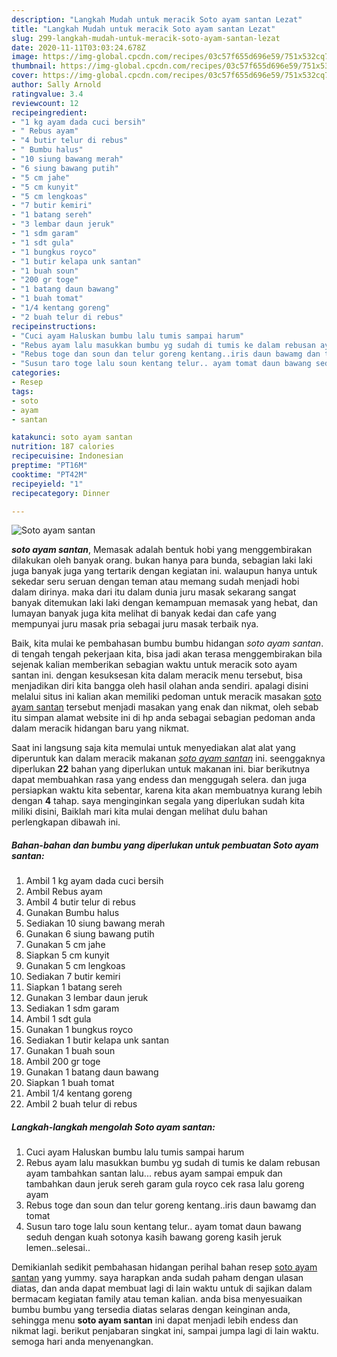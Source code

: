 ```yaml
---
description: "Langkah Mudah untuk meracik Soto ayam santan Lezat"
title: "Langkah Mudah untuk meracik Soto ayam santan Lezat"
slug: 299-langkah-mudah-untuk-meracik-soto-ayam-santan-lezat
date: 2020-11-11T03:03:24.678Z
image: https://img-global.cpcdn.com/recipes/03c57f655d696e59/751x532cq70/soto-ayam-santan-foto-resep-utama.jpg
thumbnail: https://img-global.cpcdn.com/recipes/03c57f655d696e59/751x532cq70/soto-ayam-santan-foto-resep-utama.jpg
cover: https://img-global.cpcdn.com/recipes/03c57f655d696e59/751x532cq70/soto-ayam-santan-foto-resep-utama.jpg
author: Sally Arnold
ratingvalue: 3.4
reviewcount: 12
recipeingredient:
- "1 kg ayam dada cuci bersih"
- " Rebus ayam"
- "4 butir telur di rebus"
- " Bumbu halus"
- "10 siung bawang merah"
- "6 siung bawang putih"
- "5 cm jahe"
- "5 cm kunyit"
- "5 cm lengkoas"
- "7 butir kemiri"
- "1 batang sereh"
- "3 lembar daun jeruk"
- "1 sdm garam"
- "1 sdt gula"
- "1 bungkus royco"
- "1 butir kelapa unk santan"
- "1 buah soun"
- "200 gr toge"
- "1 batang daun bawang"
- "1 buah tomat"
- "1/4 kentang goreng"
- "2 buah telur di rebus"
recipeinstructions:
- "Cuci ayam Haluskan bumbu lalu tumis sampai harum"
- "Rebus ayam lalu masukkan bumbu yg sudah di tumis ke dalam rebusan ayam tambahkan santan lalu... rebus ayam sampai empuk dan tambahkan daun jeruk sereh garam gula royco cek rasa lalu goreng ayam"
- "Rebus toge dan soun dan telur goreng kentang..iris daun bawamg dan tomat"
- "Susun taro toge lalu soun kentang telur.. ayam tomat daun bawang seduh dengan kuah sotonya kasih bawang goreng kasih jeruk lemen..selesai.."
categories:
- Resep
tags:
- soto
- ayam
- santan

katakunci: soto ayam santan 
nutrition: 187 calories
recipecuisine: Indonesian
preptime: "PT16M"
cooktime: "PT42M"
recipeyield: "1"
recipecategory: Dinner

---
```



![Soto ayam santan](https://img-global.cpcdn.com/recipes/03c57f655d696e59/751x532cq70/soto-ayam-santan-foto-resep-utama.jpg)

<b><i>soto ayam santan</i></b>, Memasak adalah bentuk hobi yang menggembirakan dilakukan oleh banyak orang. bukan hanya para bunda, sebagian laki laki juga banyak juga yang tertarik dengan kegiatan ini. walaupun hanya untuk sekedar seru seruan dengan teman atau memang sudah menjadi hobi dalam dirinya. maka dari itu dalam dunia juru masak sekarang sangat banyak ditemukan laki laki dengan kemampuan memasak yang hebat, dan lumayan banyak juga kita melihat di banyak kedai dan cafe yang mempunyai juru masak pria sebagai juru masak terbaik nya.



Baik, kita mulai ke pembahasan bumbu bumbu hidangan <i>soto ayam santan</i>. di tengah tengah pekerjaan kita, bisa jadi akan terasa menggembirakan bila sejenak kalian memberikan sebagian waktu untuk meracik soto ayam santan ini. dengan kesuksesan kita dalam meracik menu tersebut, bisa menjadikan diri kita bangga oleh hasil olahan anda sendiri. apalagi disini melalui situs ini kalian akan memiliki pedoman untuk meracik masakan <u>soto ayam santan</u> tersebut menjadi masakan yang enak dan nikmat, oleh sebab itu simpan alamat website ini di hp anda sebagai sebagian pedoman anda dalam meracik hidangan baru yang nikmat.


Saat ini langsung saja kita memulai untuk menyediakan alat alat yang diperuntuk kan dalam meracik makanan <u><i>soto ayam santan</i></u> ini. seenggaknya diperlukan <b>22</b> bahan yang diperlukan untuk makanan ini. biar berikutnya dapat membuahkan rasa yang endess dan menggugah selera. dan juga persiapkan waktu kita sebentar, karena kita akan membuatnya kurang lebih dengan <b>4</b> tahap. saya menginginkan segala yang diperlukan sudah kita miliki disini, Baiklah mari kita mulai dengan melihat dulu bahan perlengkapan dibawah ini.

<!--inarticleads1-->

##### Bahan-bahan dan bumbu yang diperlukan untuk pembuatan Soto ayam santan:

1. Ambil 1 kg ayam dada cuci bersih
1. Ambil  Rebus ayam
1. Ambil 4 butir telur di rebus
1. Gunakan  Bumbu halus
1. Sediakan 10 siung bawang merah
1. Gunakan 6 siung bawang putih
1. Gunakan 5 cm jahe
1. Siapkan 5 cm kunyit
1. Gunakan 5 cm lengkoas
1. Sediakan 7 butir kemiri
1. Siapkan 1 batang sereh
1. Gunakan 3 lembar daun jeruk
1. Sediakan 1 sdm garam
1. Ambil 1 sdt gula
1. Gunakan 1 bungkus royco
1. Sediakan 1 butir kelapa unk santan
1. Gunakan 1 buah soun
1. Ambil 200 gr toge
1. Gunakan 1 batang daun bawang
1. Siapkan 1 buah tomat
1. Ambil 1/4 kentang goreng
1. Ambil 2 buah telur di rebus




<!--inarticleads2-->

##### Langkah-langkah mengolah Soto ayam santan:

1. Cuci ayam Haluskan bumbu lalu tumis sampai harum
1. Rebus ayam lalu masukkan bumbu yg sudah di tumis ke dalam rebusan ayam tambahkan santan lalu... rebus ayam sampai empuk dan tambahkan daun jeruk sereh garam gula royco cek rasa lalu goreng ayam
1. Rebus toge dan soun dan telur goreng kentang..iris daun bawamg dan tomat
1. Susun taro toge lalu soun kentang telur.. ayam tomat daun bawang seduh dengan kuah sotonya kasih bawang goreng kasih jeruk lemen..selesai..




Demikianlah sedikit pembahasan hidangan perihal bahan resep <u>soto ayam santan</u> yang yummy. saya harapkan anda sudah paham dengan ulasan diatas, dan anda dapat membuat lagi di lain waktu untuk di sajikan dalam bermacam kegiatan family atau teman kalian. anda bisa menyesuaikan bumbu bumbu yang tersedia diatas selaras dengan keinginan anda, sehingga menu <b>soto ayam santan</b> ini dapat menjadi lebih endess dan nikmat lagi. berikut penjabaran singkat ini, sampai jumpa lagi di lain waktu. semoga hari anda menyenangkan.
